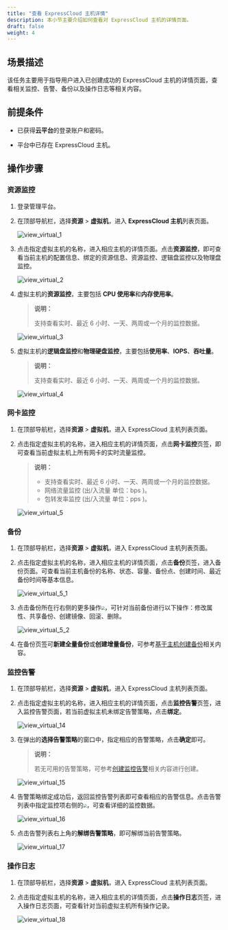 ```yaml
---
title: "查看 ExpressCloud 主机详情"
description: 本小节主要介绍如何查看对 ExpressCloud 主机的详情页面。
draft: false
weight: 4
---
```


## 场景描述

该任务主要用于指导用户进入已创建成功的 ExpressCloud 主机的详情页面，查看相关监控、告警、备份以及操作日志等相关内容。

## 前提条件

- 已获得**云平台**的登录账户和密码。

- 平台中已存在 ExpressCloud 主机。

## 操作步骤

### 资源监控

1. 登录管理平台。

2. 在顶部导航栏，选择**资源** > **虚拟机**，进入 **ExpressCloud 主机**列表页面。

   ![view_virtual_1](../../../_images/view_virtual_1.png)

3. 点击指定虚拟主机的名称，进入相应主机的详情页面。点击**资源监控**，即可查看当前主机的配置信息、绑定的资源信息、资源监控、逻辑盘监控以及物理盘监控。

   ![view_virtual_2](../../../_images/view_virtual_2.png)

4. 虚拟主机的**资源监控**，主要包括 **CPU 使用率**和**内存使用率**。

   > **说明：**
   >
   > 支持查看实时、最近 6 小时、一天、两周或一个月的监控数据。

   ![view_virtual_3](../../../_images/view_virtual_3.png)

5. 虚拟主机的**逻辑盘监控**和**物理硬盘监控**，主要包括**使用率**、**IOPS**、**吞吐量**。

   > **说明：**
   >
   > 支持查看实时、最近 6 小时、一天、两周或一个月的监控数据。

   ![view_virtual_4](../../../_images/view_virtual_4.png)

### 网卡监控

1. 在顶部导航栏，选择**资源** > **虚拟机**，进入 ExpressCloud 主机列表页面。

2. 点击指定虚拟主机的名称，进入相应主机的详情页面，点击**网卡监控**页签，即可查看当前虚拟主机上所有网卡的实时流量监控。

   > **说明：**
   >
   > - 支持查看实时、最近 6 小时、一天、两周或一个月的监控数据。
   > - 网络流量监控 (出/入流量 单位：bps )。
   > - 包转发率监控 (出/入流量 单位：pps )。

   ![view_virtual_5](../../../_images/view_virtual_5.png)

### 备份

1. 在顶部导航栏，选择**资源** > **虚拟机**，进入 ExpressCloud 主机列表页面。

2. 点击指定虚拟主机的名称，进入相应主机的详情页面，点击**备份**页签，进入备份页面。可查看当前主机备份的名称、状态、容量、备份点、创建时间、最近备份时间等基本信息。

   ![view_virtual_5_1](../../../_images/view_virtual_5_1.png)
  
3. 点击备份所在行右侧的更多操作<img src="../../../_images/more_operation.png" style="zoom:50%;" />，可针对当前备份进行以下操作：修改属性、共享备份、创建镜像、回滚、删除。


   ![view_virtual_5_2](../../../_images/view_virtual_5_2.png)

4. 在备份页签可**新建全量备份**或**创建增量备份**，可参考[基于主机创建备份](/resource/virtual/expresscloud/create_virtual_backup)相关内容。

### 监控告警

1. 在顶部导航栏，选择**资源** > **虚拟机**，进入 ExpressCloud 主机列表页面。


2. 点击指定虚拟主机的名称，进入相应主机的详情页面，点击**监控告警**页签，进入监控告警页面，若当前虚拟主机未绑定告警策略，点击**绑定**。

   ![view_virtual_14](../../../_images/view_virtual_14.png)

3. 在弹出的**选择告警策略**的窗口中，指定相应的告警策略，点击**确定**即可。

   > **说明：**
   >
   > 若无可用的告警策略，可参考[创建监控告警](/ops_tool/monitor/create_moitor)相关内容进行创建。


   ![view_virtual_15](../../../_images/view_virtual_15.png)

4. 告警策略绑定成功后，返回监控告警列表即可查看相应的告警信息。点击告警列表中指定监控项右侧的<img src="../../../_images/monitor.png" style="zoom:50%;" />，可查看详细的监控数据。

   ![view_virtual_16](../../../_images/view_virtual_16.png)

5. 点击告警列表右上角的**解绑告警策略**，即可解绑当前告警策略。

   ![view_virtual_17](../../../_images/view_virtual_17.png)

### 操作日志
1. 在顶部导航栏，选择**资源** > **虚拟机**，进入 ExpressCloud 主机列表页面。

2. 点击指定虚拟主机的名称，进入相应主机的详情页面，点击**操作日志**页签，进入操作日志页面，可查看针对当前虚拟主机所有操作记录。

   ![view_virtual_18](../../../_images/view_virtual_18.png)



